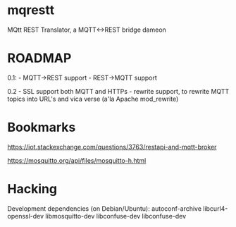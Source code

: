 mqrestt
===============

MQtt REST Translator, a MQTT<->REST bridge dameon


ROADMAP
=======
0.1:
    - MQTT->REST support
    - REST->MQTT support

0.2
    - SSL support both MQTT and HTTPs
    - rewrite support, to rewrite MQTT topics into URL's and vica verse (a'la Apache mod_rewrite)


Bookmarks
========
https://iot.stackexchange.com/questions/3763/restapi-and-mqtt-broker

https://mosquitto.org/api/files/mosquitto-h.html


Hacking
========

Development dependencies (on Debian/Ubuntu): autoconf-archive libcurl4-openssl-dev libmosquitto-dev libconfuse-dev libconfuse-dev


